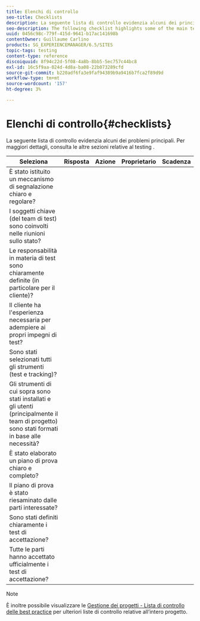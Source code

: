 ```yaml
---
title: Elenchi di controllo
seo-title: Checklists
description: La seguente lista di controllo evidenzia alcuni dei principali problemi di test
seo-description: The following checklist highlights some of the main testing issues
uuid: 0456c98c-779f-415d-9641-b17ac141698b
contentOwner: Guillaume Carlino
products: SG_EXPERIENCEMANAGER/6.5/SITES
topic-tags: testing
content-type: reference
discoiquuid: 8f94c22d-5f08-4a8b-8bb5-5ec757c44bc8
exl-id: 16c5f9aa-024d-4d8a-ba08-22b073289cfd
source-git-commit: b220adf6fa3e9faf94389b9a9416b7fca2f89d9d
workflow-type: tm+mt
source-wordcount: '157'
ht-degree: 3%

---
```


# Elenchi di controllo{#checklists}

La seguente lista di controllo evidenzia alcuni dei problemi principali. Per maggiori dettagli, consulta le altre sezioni relative al testing .

| Seleziona | Risposta | Azione | Proprietario | Scadenza |
|---|---|---|---|---|
| È stato istituito un meccanismo di segnalazione chiaro e regolare? |  |  |  |  |
| I soggetti chiave (del team di test) sono coinvolti nelle riunioni sullo stato? |  |  |  |  |
| Le responsabilità in materia di test sono chiaramente definite (in particolare per il cliente)? |  |  |  |  |
| Il cliente ha l&#39;esperienza necessaria per adempiere ai propri impegni di test? |  |  |  |  |
| Sono stati selezionati tutti gli strumenti (test e tracking)? |  |  |  |  |
| Gli strumenti di cui sopra sono stati installati e gli utenti (principalmente il team di progetto) sono stati formati in base alle necessità? |  |  |  |  |
| È stato elaborato un piano di prova chiaro e completo? |  |  |  |  |
| Il piano di prova è stato riesaminato dalle parti interessate? |  |  |  |  |
| Sono stati definiti chiaramente i test di accettazione? |  |  |  |  |
| Tutte le parti hanno accettato ufficialmente i test di accettazione? |  |  |  |  |

>[!NOTE]
>
>È inoltre possibile visualizzare le [Gestione dei progetti - Lista di controllo delle best practice](/help/managing/best-practices.md) per ulteriori liste di controllo relative all’intero progetto.
